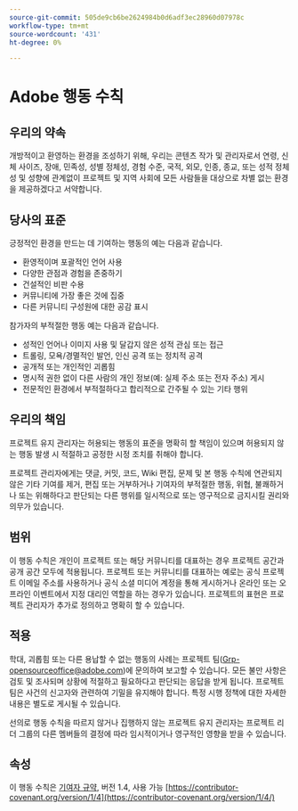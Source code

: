 ```yaml
---
source-git-commit: 505de9cb6be2624984b0d6adf3ec28960d07978c
workflow-type: tm+mt
source-wordcount: '431'
ht-degree: 0%

---
```


# Adobe 행동 수칙

## 우리의 약속

개방적이고 환영하는 환경을 조성하기 위해, 우리는 콘텐츠 작가 및 관리자로서 연령, 신체 사이즈, 장애, 민족성, 성별 정체성, 경험 수준, 국적, 외모, 인종, 종교, 또는 성적 정체성 및 성향에 관계없이 프로젝트 및 지역 사회에 모든 사람들을 대상으로 차별 없는 환경을 제공하겠다고 서약합니다.

## 당사의 표준

긍정적인 환경을 만드는 데 기여하는 행동의 예는 다음과 같습니다.

* 환영적이며 포괄적인 언어 사용
* 다양한 관점과 경험을 존중하기
* 건설적인 비판 수용
* 커뮤니티에 가장 좋은 것에 집중
* 다른 커뮤니티 구성원에 대한 공감 표시

참가자의 부적절한 행동 예는 다음과 같습니다.

* 성적인 언어나 이미지 사용 및 달갑지 않은 성적 관심 또는 접근
* 트롤링, 모욕/경멸적인 발언, 인신 공격 또는 정치적 공격
* 공개적 또는 개인적인 괴롭힘
* 명시적 권한 없이 다른 사람의 개인 정보(예: 실제 주소 또는 전자 주소) 게시
* 전문적인 환경에서 부적절하다고 합리적으로 간주될 수 있는 기타 행위

## 우리의 책임

프로젝트 유지 관리자는 허용되는 행동의 표준을 명확히 할 책임이 있으며 허용되지 않는 행동 발생 시 적절하고 공정한 시정 조치를 취해야 합니다.

프로젝트 관리자에게는 댓글, 커밋, 코드, Wiki 편집, 문제 및 본 행동 수칙에 연관되지 않은 기타 기여를 제거, 편집 또는 거부하거나 기여자의 부적절한 행동, 위협, 불쾌하거나 또는 위해하다고 판단되는 다른 행위를 일시적으로 또는 영구적으로 금지시킬 권리와 의무가 있습니다.

## 범위

이 행동 수칙은 개인이 프로젝트 또는 해당 커뮤니티를 대표하는 경우 프로젝트 공간과 공개 공간 모두에 적용됩니다. 프로젝트 또는 커뮤니티를 대표하는 예로는 공식 프로젝트 이메일 주소를 사용하거나 공식 소셜 미디어 계정을 통해 게시하거나 온라인 또는 오프라인 이벤트에서 지정 대리인 역할을 하는 경우가 있습니다. 프로젝트의 표현은 프로젝트 관리자가 추가로 정의하고 명확히 할 수 있습니다.

## 적용

학대, 괴롭힘 또는 다른 용납할 수 없는 행동의 사례는 프로젝트 팀(Grp-opensourceoffice@adobe.com)에 문의하여 보고할 수 있습니다. 모든 불만 사항은 검토 및 조사되며 상황에 적절하고 필요하다고 판단되는 응답을 받게 됩니다. 프로젝트 팀은 사건의 신고자와 관련하여 기밀을 유지해야 합니다.
특정 시행 정책에 대한 자세한 내용은 별도로 게시될 수 있습니다.

선의로 행동 수칙을 따르지 않거나 집행하지 않는 프로젝트 유지 관리자는 프로젝트 리더 그룹의 다른 멤버들의 결정에 따라 임시적이거나 영구적인 영향을 받을 수 있습니다.

## 속성

이 행동 수칙은 [기여자 규약](https://contributor-covenant.org), 버전 1.4, 사용 가능 [https://contributor-covenant.org/version/1/4](https://contributor-covenant.org/version/1/4/)
